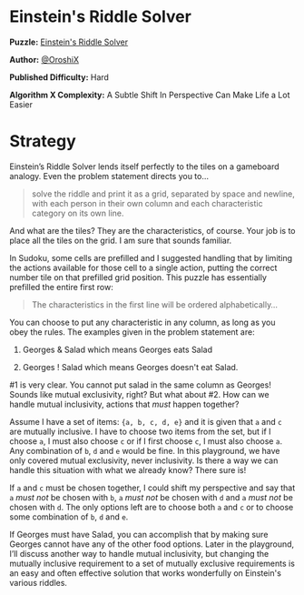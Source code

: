 # Einstein's Riddle Solver

__Puzzle:__ [Einstein's Riddle Solver](https://www.codingame.com/training/hard/einsteins-riddle-solver)

__Author:__ [@OroshiX](https://www.codingame.com/profile/045d3b89723c9acafb728c9fd1d8cb297970931)

__Published Difficulty:__ Hard

__Algorithm X Complexity:__ A Subtle Shift In Perspective Can Make Life a Lot Easier

# Strategy

Einstein’s Riddle Solver lends itself perfectly to the tiles on a gameboard analogy. Even the problem statement directs you to…

>solve the riddle and print it as a grid, separated by space and newline, with each person in their own column and each characteristic category on its own line.

And what are the tiles? They are the characteristics, of course. Your job is to place all the tiles on the grid. I am sure that sounds familiar.

In Sudoku, some cells are prefilled and I suggested handling that by limiting the actions available for those cell to a single action, putting the correct number tile on that prefilled grid position. This puzzle has essentially prefilled the entire first row:

>The characteristics in the first line will be ordered alphabetically…

You can choose to put any characteristic in any column, as long as you obey the rules. The examples given in the problem statement are:

1. Georges & Salad which means Georges eats Salad

1. Georges ! Salad which means Georges doesn't eat Salad.

#1 is very clear. You cannot put salad in the same column as Georges! Sounds like mutual exclusivity, right? But what about #2. How can we handle mutual inclusivity, actions that _must_ happen together?

Assume I have a set of items: `{a, b, c, d, e}` and it is given that `a` and `c` are mutually inclusive. I have to choose two items from the set, but if I choose `a`, I must also choose `c` or if I first choose `c`, I must also choose `a`. Any combination of `b`, `d` and `e` would be fine. In this playground, we have only covered mutual exclusivity, never inclusivity. Is there a way we can handle this situation with what we already know? There sure is!

If `a` and `c` must be chosen together, I could shift my perspective and say that `a` _must not_ be chosen with `b`, `a` _must not_ be chosen with `d` and `a` _must not_ be chosen with `d`. The only options left are to choose both `a` and `c` or to choose some combination of  `b`, `d` and `e`.

If Georges must have Salad, you can accomplish that by making sure Georges cannot have any of the other food options. Later in the playground, I’ll discuss another way to handle mutual inclusivity, but changing the mutually inclusive requirement to a set of mutually exclusive requirements is an easy and often effective solution that works wonderfully on Einstein's various riddles.

